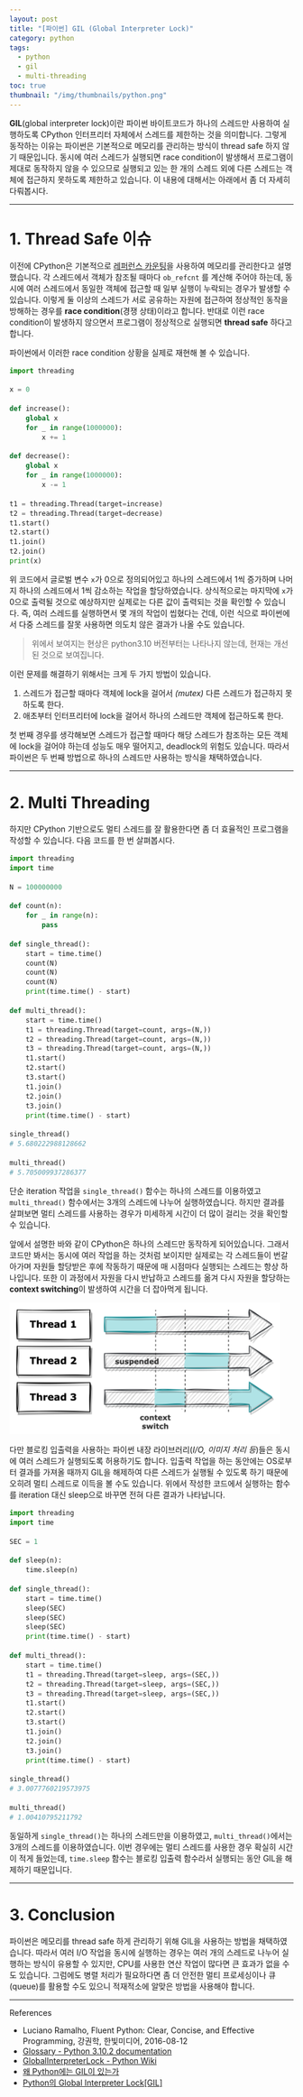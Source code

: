 ```yaml
---
layout: post
title: "[파이썬] GIL (Global Interpreter Lock)"
category: python
tags:
  - python
  - gil
  - multi-threading
toc: true
thumbnail: "/img/thumbnails/python.png"
---
```


**GIL**(global interpreter lock)이란 파이썬 바이트코드가 하나의 스레드만 사용하여 실행하도록 CPython 인터프리터 자체에서 스레드를 제한하는 것을 의미합니다.
그렇게 동작하는 이유는 파이썬은 기본적으로 메모리를 관리하는 방식이 thread safe 하지 않기 때문입니다.
동시에 여러 스레드가 실행되면 race condition이 발생해서 프로그램이 제대로 동작하지 않을 수 있으므로 실행되고 있는 한 개의 스레드 외에 다른 스레드는 객체에 접근하지 못하도록 제한하고 있습니다.
이 내용에 대해서는 아래에서 좀 더 자세히 다뤄봅시다.

---

# 1. Thread Safe 이슈

이전에 CPython은 기본적으로 [레퍼런스 카운팅](/docs/python-gc#2-reference-counting)을 사용하여 메모리를 관리한다고 설명했습니다.
각 스레드에서 객체가 참조될 때마다 `ob_refcnt` 를 계산해 주어야 하는데, 동시에 여러 스레드에서 동일한 객체에 접근할 때 일부 실행이 누락되는 경우가 발생할 수 있습니다.
이렇게 둘 이상의 스레드가 서로 공유하는 자원에 접근하여 정상적인 동작을 방해하는 경우를 **race condition**(경쟁 상태)이라고 합니다.
반대로 이런 race condition이 발생하지 않으면서 프로그램이 정상적으로 실행되면 **thread safe** 하다고 합니다.

파이썬에서 이러한 race condition 상황을 실제로 재현해 볼 수 있습니다.

```python
import threading

x = 0

def increase():
    global x
    for _ in range(1000000):
        x += 1

def decrease():
    global x
    for _ in range(1000000):
        x -= 1

t1 = threading.Thread(target=increase)
t2 = threading.Thread(target=decrease)
t1.start()
t2.start()
t1.join()
t2.join()
print(x)
```

위 코드에서 글로벌 변수 `x`가 0으로 정의되어있고 하나의 스레드에서 1씩 증가하며 나머지 하나의 스레드에서 1씩 감소하는 작업을 할당하였습니다.
상식적으로는 마지막에 `x`가 0으로 출력될 것으로 예상하지만 실제로는 다른 값이 출력되는 것을 확인할 수 있습니다.
즉, 여러 스레드를 실행하면서 몇 개의 작업이 씹혔다는 건데, 이런 식으로 파이썬에서 다중 스레드를 잘못 사용하면 의도치 않은 결과가 나올 수도 있습니다.

> 위에서 보여지는 현상은 python3.10 버전부터는 나타나지 않는데, 현재는 개선된 것으로 보여집니다.

이런 문제를 해결하기 위해서는 크게 두 가지 방법이 있습니다.

1. 스레드가 접근할 때마다 객체에 lock을 걸어서 _(mutex)_ 다른 스레드가 접근하지 못하도록 한다.
2. 애초부터 인터프리터에 lock을 걸어서 하나의 스레드만 객체에 접근하도록 한다.

첫 번째 경우를 생각해보면 스레드가 접근할 때마다 해당 스레드가 참조하는 모든 객체에 lock을 걸어야 하는데 성능도 매우 떨어지고, deadlock의 위험도 있습니다.
따라서 파이썬은 두 번째 방법으로 하나의 스레드만 사용하는 방식을 채택하였습니다.

---

# 2. Multi Threading

하지만 CPython 기반으로도 멀티 스레드를 잘 활용한다면 좀 더 효율적인 프로그램을 작성할 수 있습니다.
다음 코드를 한 번 살펴봅시다.

```python
import threading
import time

N = 100000000

def count(n):
    for _ in range(n):
        pass

def single_thread():
    start = time.time()
    count(N)
    count(N)
    count(N)
    print(time.time() - start)

def multi_thread():
    start = time.time()
    t1 = threading.Thread(target=count, args=(N,))
    t2 = threading.Thread(target=count, args=(N,))
    t3 = threading.Thread(target=count, args=(N,))
    t1.start()
    t2.start()
    t3.start()
    t1.join()
    t2.join()
    t3.join()
    print(time.time() - start)

single_thread()
# 5.680222988128662

multi_thread()
# 5.705009937286377
```

단순 iteration 작업을 `single_thread()` 함수는 하나의 스레드를 이용하였고 `multi_thread()` 함수에서는 3개의 스레드에 나누어 실행하였습니다.
하지만 결과를 살펴보면 멀티 스레드를 사용하는 경우가 미세하게 시간이 더 많이 걸리는 것을 확인할 수 있습니다.

앞에서 설명한 바와 같이 CPython은 하나의 스레드만 동작하게 되어있습니다.
그래서 코드만 봐서는 동시에 여러 작업을 하는 것처럼 보이지만 실제로는 각 스레드들이 번갈아가며 자원들 할당받은 후에 작동하기 때문에 매 시점마다 실행되는 스레드는 항상 하나입니다.
또한 이 과정에서 자원을 다시 반납하고 스레드를 옮겨 다시 자원을 할당하는 **context switching**이 발생하여 시간을 더 잡아먹게 됩니다. 

<img src="/img/posts/python-gil-multithread.png" style="max-width:480px"/>

다만 블로킹 입출력을 사용하는 파이썬 내장 라이브러리(_I/O, 이미지 처리 등_)들은 동시에 여러 스레드가 실행되도록 허용하기도 합니다.
입출력 작업을 하는 동안에는 OS로부터 결과를 가져올 때까지 GIL을 해제하여 다른 스레드가 실행될 수 있도록 하기 때문에 오히려 멀티 스레드로 이득을 볼 수도 있습니다.
위에서 작성한 코드에서 실행하는 함수를 iteration 대신 sleep으로 바꾸면 전혀 다른 결과가 나타납니다.

```python
import threading
import time

SEC = 1

def sleep(n):
    time.sleep(n)

def single_thread():
    start = time.time()
    sleep(SEC)
    sleep(SEC)
    sleep(SEC)
    print(time.time() - start)

def multi_thread():
    start = time.time()
    t1 = threading.Thread(target=sleep, args=(SEC,))
    t2 = threading.Thread(target=sleep, args=(SEC,))
    t3 = threading.Thread(target=sleep, args=(SEC,))
    t1.start()
    t2.start()
    t3.start()
    t1.join()
    t2.join()
    t3.join()
    print(time.time() - start)

single_thread()
# 3.0077760219573975

multi_thread()
# 1.00410795211792
```

동일하게 `single_thread()`는 하나의 스레드만을 이용하였고, `multi_thread()`에서는 3개의 스레드를 이용하였습니다.
이번 경우에는 멀티 스레드를 사용한 경우 확실히 시간이 적게 들었는데, `time.sleep` 함수는 블로킹 입출력 함수라서 실행되는 동안 GIL을 해제하기 때문입니다.

---

# 3. Conclusion

파이썬은 메모리를 thread safe 하게 관리하기 위해 GIL을 사용하는 방법을 채택하였습니다.
따라서 여러 I/O 작업을 동시에 실행하는 경우는 여러 개의 스레드로 나누어 실행하는 방식이 유용할 수 있지만, CPU를 사용한 연산 작업이 많다면 큰 효과가 없을 수도 있습니다.
그럼에도 병렬 처리가 필요하다면 좀 더 안전한 멀티 프로세싱이나 큐(queue)를 활용할 수도 있으니 적재적소에 알맞은 방법을 사용해야 합니다.

---

References

- Luciano Ramalho, Fluent Python: Clear, Concise, and Effective Programming, 강권학, 한빛미디어, 2016-08-12
- [Glossary - Python 3.10.2 documentation](https://docs.python.org/3/glossary.html#term-global-interpreter-lock)
- [GlobalInterpreterLock - Python Wiki](https://wiki.python.org/moin/GlobalInterpreterLock)
- [왜 Python에는 GIL이 있는가](https://dgkim5360.tistory.com/entry/understanding-the-global-interpreter-lock-of-cpython)
- [Python의 Global Interpreter Lock[GIL]](https://xo.dev/python-gil/)
